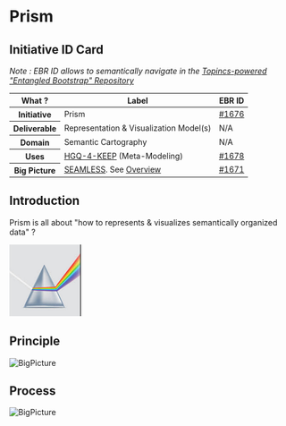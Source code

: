 Prism
==
Initiative ID Card
-
_Note : EBR ID allows to semantically navigate in the <a href="https://www.topincs.com/EntangledBootstrap/">Topincs-powered "Entangled Bootstrap" Repository</a>_

<table>
    <thead>
        <tr>
            <th>What ?</th>
            <th>Label</th>
            <th>EBR ID</th>
        </tr>
    </thead>
    <tbody>
        <tr>
            <th>Initiative</th>
            <td>Prism</td>
            <td><a href="https://www.topincs.com/EntangledBootstrap/1676">#1676</a></td>
        </tr>
        <tr>
            <th>Deliverable</th>
            <td>Representation & Visualization Model(s)</td>
            <td>N/A</td>
        </tr>
        <tr>
            <th>Domain</th>
            <td>Semantic Cartography</td>
            <td>N/A</td>
        </tr>
        <tr>
            <th>Uses</th>
            <td><a href="https://github.com/iPlumb3r/KeQuarks">HGQ-4-KEEP</a> (Meta-Modeling)</td>
            <td><a href="https://www.topincs.com/EntangledBootstrap/1678">#1678</a></td>
        </tr>
        <tr>
            <th>Big Picture</th>
            <td><a href="https://github.com/iPlumb3r/BigPicture">SEAMLESS</a>. See <a href="http://hubject.net/iPlumb3r/GitHub/BigPicture.html">Overview</a></td>
            <td><a href="https://www.topincs.com/EntangledBootstrap/1671">#1671</a></td>
        </tr>
    </tbody>
</table>

Introduction
-

Prism is all about "how to represents & visualizes semantically organized data" ? 

![Icon](https://github.com/iPlumb3r/Prism/blob/master/images/icon%40Prism.png)

Principle
-
![BigPicture](https://github.com/iPlumb3r/SEAMLESS/blob/master/images/SEAMLESS_BigPicture_1.png)

Process
-
![BigPicture](https://github.com/iPlumb3r/SEAMLESS/blob/master/images/SEAMLESS_BigPicture_2.png)

